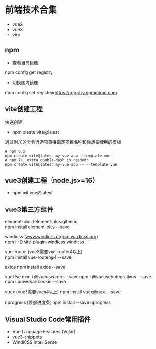 # 前端技术合集

- vue2
- vue3
- vite

## npm

- 查看当前镜像

npm config get registry

- 切换国内镜像

npm config set registry=https://registry.npmmirror.com

## vite创建工程

快速创建

- npm create vite@latest

通过附加的命令行选项直接指定项目名称和你想要使用的模板

```
# npm 6.x
npm create vite@latest my-vue-app --template vue
# npm 7+, extra double-dash is needed:
npm create vite@latest my-vue-app -- --template vue
```

## vue3创建工程（node.js>=16）

- npm init vue@latest

## vue3第三方组件
element-plus (element-plus.gitee.io)  
npm install element-plus --save

windicss  (www.windicss.org/cn.windicss.org)  
npm i -D vite-plugin-windicss windicss

vue-router (vue3需要vue-router4以上)  
npm install vue-router@4 --save 

axios
npm install axios --save

vueUse
npm i @vueuse/core --save
npm i @vueuse/integrations --save  
npm i universal-cookie --save  

vuex (vue3需要vuex4以上)
npm install vuex@next --save 

nprogress (顶部进度条)
npm install --save nprogress

## Visual Studio Code常用插件
- Vue Language Features (Volar)
- vue3-snippets
- WindiCSS IntelliSense
